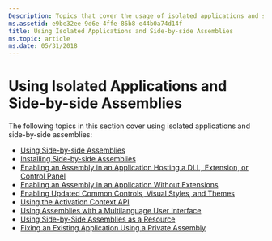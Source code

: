 ```yaml
---
Description: Topics that cover the usage of isolated applications and side-by-side assemblies.
ms.assetid: e9be32ee-9d6e-4ffe-86b8-e44b0a74d14f
title: Using Isolated Applications and Side-by-side Assemblies
ms.topic: article
ms.date: 05/31/2018
---
```


# Using Isolated Applications and Side-by-side Assemblies

The following topics in this section cover using isolated applications and side-by-side assemblies:

-   [Using Side-by-side Assemblies](using-side-by-side-assemblies.md)
-   [Installing Side-by-side Assemblies](installing-side-by-side-assemblies.md)
-   [Enabling an Assembly in an Application Hosting a DLL, Extension, or Control Panel](enabling-an-assembly-in-an-application-hosting-a-dll-extension-or-control-panel.md)
-   [Enabling an Assembly in an Application Without Extensions](enabling-an-assembly-in-an-application-without-extensions.md)
-   [Enabling Updated Common Controls, Visual Styles, and Themes](enabling-updated-common-controls-visual-styles-and-themes.md)
-   [Using the Activation Context API](using-the-activation-context-api.md)
-   [Using Assemblies with a Multilanguage User Interface](using-assemblies-with-a-multilanguage-user-interface.md)
-   [Using Side-by-Side Assemblies as a Resource](using-side-by-side-assemblies-as-a-resource.md)
-   [Fixing an Existing Application Using a Private Assembly](fixing-an-existing-application-using-a-private-assembly.md)

 

 



